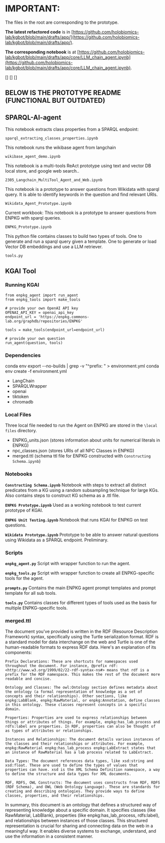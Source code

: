 # IMPORTANT:

The files in the root are corresponding to the prototype.

**The latest refactored code** is in [https://github.com/holobiomics-lab/kgbot/blob/main/drafts/app/](https://github.com/holobiomics-lab/kgbot/blob/main/drafts/app/).

**The corresponding notebook** is at [https://github.com/holobiomics-lab/kgbot/blob/main/drafts/app/core/LLM_chain_agent.ipynb](https://github.com/holobiomics-lab/kgbot/blob/main/drafts/app/core/LLM_chain_agent.ipynb).

[]
[]
[]

## BELOW IS THE PROTOTYPE README (FUNCTIONAL BUT OUTDATED)

## SPARQL-AI-agent

This notebook extracts class properties from a SPARQL endpoint:

```sparql_extracting_classes_properties.ipynb```

This notebook runs the wikibase agent from langchain

```wikibase_agent_demo.ipynb```

This notebook is a multi-tools ReAct prototype using text and vector DB local store, and google web search..

```2305_Langchain_MultiTool_Agent_and_Web.ipynb```

This notebook is a prototype to answer questions from Wikidata with sparql query. It is able to identify keywords in the question and find relevant URIs. 

```Wikidata_Agent_Prototype.ipynb```

Current workbook: This notebook is a prototype to answer questions from ENPKG with sparql queries.

```ENPKG_Prototype.ipynb```

This python file contains classes to build two types of tools. One to generate and run a sparql query given a template. One to generate or load Vector DB embeddings and use a LLM retriever. 

```tools.py```

## KGAI Tool

### Running KGAI
```
from enpkg_agent import run_agent
from enpkg_tools import make_tools

# provide your own OpenAI API key
OPENAI_API_KEY = openai_api_key
endpoint_url = 'https://enpkg.commons-lab.org/graphdb/repositories/ENPKG'

tools = make_tools(endpoint_url=endpoint_url)

# provide your own question
run_agent(question, tools)
```


### Dependencies
conda env export --no-builds | grep -v "^prefix: " > environment.yml
conda env create -f environment.yml


- LangChain
- SPARQLWrapper
- openai
- tiktoken
- chromadb

### Local Files
Three local file needed to run the Agent on ENPKG are stored in the `\local files` directory.

- ENPKG_units.json (stores information about units for numerical literals in ENPKG)
- npc_classes.json (stores URIs of all NPC Classes in ENPKG)
- merged.ttl (schema ttl file for ENPKG constructed with `Constructing Schema.ipynb`)

### Notebooks
**`Constructing Schema.ipynb`**
Notebook with steps to extract all distinct predicates from a KG using a random subsampling technique for large KGs. Also contains steps to construct KG schema as a .ttl file.

**`ENPKG Prototype.ipynb`**
Used as a working notebook to test current prototype of KGAI.

**`ENPKG Unit Testing.ipynb`** 
Notebook that runs KGAI for ENPKG on test questions.

**`Wikidata Prototype.ipynb`**
Prototype to be able to answer natural questions using Wikidata as a SPARQL endpoint. Preliminary.

### Scripts
**`enpkg_agent.py`** 
Script with wrapper function to run the agent.

**`enpkg_tools.py`**
Script with wrapper function to create all ENPKG-specific tools for the agent.

**`prompts.py`**
Contains the main ENPKG agent prompt templates and prompt template for all sub tools.

**`tools.py`**
Contains classes for different types of tools used as the basis for multiple ENPKG-specific tools.

### merged.ttl

The document you've provided is written in the RDF (Resource Description Framework) syntax, specifically using the Turtle serialization format. RDF is a standard model for data interchange on the web and Turtle is one of the human-readable formats to express RDF data. Here's an explanation of its components:

    Prefix Declarations: These are shortcuts for namespaces used throughout the document. For instance, @prefix rdf: <http://www.w3.org/1999/02/22-rdf-syntax-ns#> means that rdf is a prefix for the RDF namespace. This makes the rest of the document more readable and concise.

    Ontology and Classes: The owl:Ontology section defines metadata about the ontology (a formal representation of knowledge as a set of concepts and their relationships). Other sections, like enpkg:LabBlank, enpkg:RawMaterial, or enpkg:Annotation, define classes in this ontology. These classes represent concepts in a specific domain.

    Properties: Properties are used to express relationships between things or attributes of things. For example, enpkg:has_lab_process and rdfs:label are properties. In RDF, properties can also be thought of as types of attributes or relationships.

    Instances and Relationships: The document details various instances of the classes and their relationships or attributes. For example, enpkg:RawMaterial enpkg:has_lab_process enpkg:LabExtract states that an instance of RawMaterial has a lab process related to LabExtract.

    Data Types: The document references data types, like xsd:string and xsd:float. These are used to define the types of values that properties can have. xsd is the XML Schema Definition namespace, a way to define the structure and data types for XML documents.

    RDF, RDFS, OWL Constructs: The document uses constructs from RDF, RDFS (RDF Schema), and OWL (Web Ontology Language). These are standards for creating and describing ontologies. They provide ways to define classes, properties, and their relationships.

In summary, this document is an ontology that defines a structured way of representing knowledge about a specific domain. It specifies classes (like RawMaterial, LabBlank), properties (like enpkg:has_lab_process, rdfs:label), and relationships between instances of those classes. This structured representation is crucial for sharing and connecting data on the web in a meaningful way. It enables diverse systems to exchange, understand, and use the information in a consistent manner.

